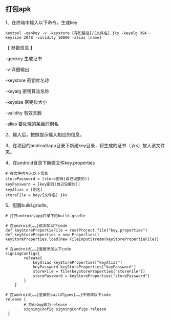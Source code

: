 ## 打包apk

1、在终端中输入以下命令，生成key

```shell
keytool -genkey -v -keystore [存贮路径]/[文件名].jks -keyalg RSA -keysize 2048 -validity 10000 -alias [name]
```

【 参数信息 】

-genkey 生成证书

-v 详细输出

-keystore 密钥库名称

-keyalg 密钥算法名称

-keysize 密钥位大小

-validity 有效天数

-alias 要处理的条目的别名

2、输入后，按照提示输入相应的信息。

3、在项目的android/app目录下新建key目录，将生成的证书（.jks）放入该文件夹。

4、在android目录下新建文件key.properties

```shell
# 在文件内写入以下信息
storePassword = [store密码(自己设置的)]
keyPassword = [key密码(自己设置的)]
keyAlias = [别名]
storeFile = key/[文件名].jks
```

5、配置build.gradle。

```shell
# 打开android/app目录下的build.gradle

# 在android{……}前添加以下code
def keyStorePropertieFile = rootProject.file("key.properties")
def keyStoreProperties = new Properties()
keyStoreProperties.load(new FileInputStream(keyStorePropertieFile))

# 在android{……}里面添加以下code
signingConfigs{
        release{
            keyAlias keyStoreProperties["keyAlias"]
            keyPassword keyStoreProperties["keyPassword"]
            storeFile = file(keyStoreProperties["storeFile"])
            storePassword = keyStoreProperties["storePassword"]
        }
    }
  
# 在android{……}里面的buildTypes{……}中修改以下code
release {
		# 将debug改为release
        signingConfig signingConfigs.release
 }
```

